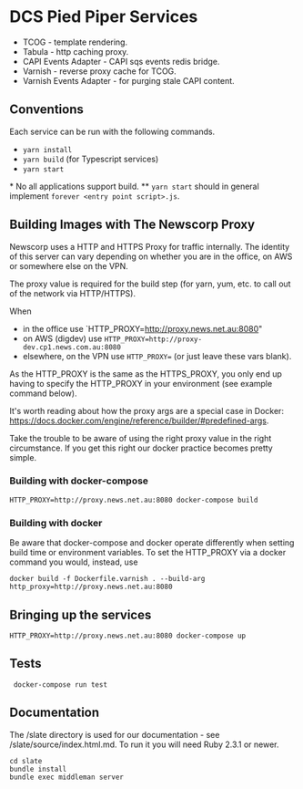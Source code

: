 # DCS Pied Piper Services

- TCOG - template rendering.
- Tabula - http caching proxy.
- CAPI Events Adapter - CAPI sqs events redis bridge. 
- Varnish - reverse proxy cache for TCOG.
- Varnish Events Adapter - for purging stale CAPI content.

## Conventions

Each service can be run with the following commands.

- `yarn install`
- `yarn build` (for Typescript services)
- `yarn start`

\* No all applications support build.
\*\* `yarn start` should in general implement `forever <entry point script>.js`.

## Building Images with The Newscorp Proxy

Newscorp uses a HTTP and HTTPS Proxy for traffic internally. The identity of this server can vary depending on whether you are in the office, on AWS or somewhere else on the VPN.

The proxy value is required for the build step (for yarn, yum, etc. to call out of the network via HTTP/HTTPS).

When

* in the office use `HTTP_PROXY=http://proxy.news.net.au:8080"
* on AWS (digdev) use `HTTP_PROXY=http://proxy-dev.cp1.news.com.au:8080`
* elsewhere, on the VPN use `HTTP_PROXY=` (or just leave these vars blank).

As the HTTP_PROXY is the same as the HTTPS_PROXY, you only end up having to specify the HTTP_PROXY in your environment (see example command below).

It's worth reading about how the proxy args are a special case in Docker: https://docs.docker.com/engine/reference/builder/#predefined-args.

Take the trouble to be aware of using the right proxy value in the right circumstance. If you get this right our docker practice becomes pretty simple.

### Building with docker-compose

```
HTTP_PROXY=http://proxy.news.net.au:8080 docker-compose build
```

### Building with docker

Be aware that docker-compose and docker operate differently when setting build time or environment variables. To set the HTTP_PROXY via a docker command you would, instead, use

```
docker build -f Dockerfile.varnish . --build-arg http_proxy=http://proxy.news.net.au:8080
```

## Bringing up the services 

```
HTTP_PROXY=http://proxy.news.net.au:8080 docker-compose up
```

## Tests

```
 docker-compose run test
```

## Documentation

The /slate directory is used for our documentation - see /slate/source/index.html.md. To run it you will need Ruby 2.3.1 or newer.

```
cd slate
bundle install
bundle exec middleman server
```